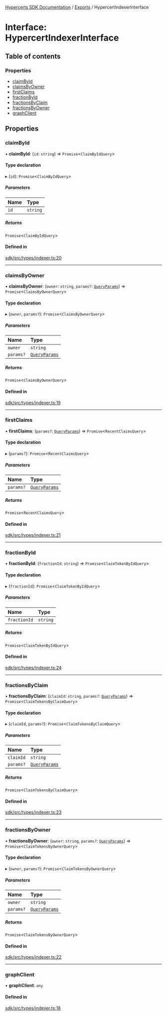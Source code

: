 [Hypercerts SDK Documentation](../README.md) / [Exports](../modules.md) / HypercertIndexerInterface

# Interface: HypercertIndexerInterface

## Table of contents

### Properties

- [claimById](HypercertIndexerInterface.md#claimbyid)
- [claimsByOwner](HypercertIndexerInterface.md#claimsbyowner)
- [firstClaims](HypercertIndexerInterface.md#firstclaims)
- [fractionById](HypercertIndexerInterface.md#fractionbyid)
- [fractionsByClaim](HypercertIndexerInterface.md#fractionsbyclaim)
- [fractionsByOwner](HypercertIndexerInterface.md#fractionsbyowner)
- [graphClient](HypercertIndexerInterface.md#graphclient)

## Properties

### claimById

• **claimById**: (`id`: `string`) => `Promise`<`ClaimByIdQuery`\>

#### Type declaration

▸ (`id`): `Promise`<`ClaimByIdQuery`\>

##### Parameters

| Name | Type     |
| :--- | :------- |
| `id` | `string` |

##### Returns

`Promise`<`ClaimByIdQuery`\>

#### Defined in

[sdk/src/types/indexer.ts:20](https://github.com/Network-Goods/hypercerts/blob/e1b6279/sdk/src/types/indexer.ts#L20)

---

### claimsByOwner

• **claimsByOwner**: (`owner`: `string`, `params?`: [`QueryParams`](../modules.md#queryparams)) => `Promise`<`ClaimsByOwnerQuery`\>

#### Type declaration

▸ (`owner`, `params?`): `Promise`<`ClaimsByOwnerQuery`\>

##### Parameters

| Name      | Type                                       |
| :-------- | :----------------------------------------- |
| `owner`   | `string`                                   |
| `params?` | [`QueryParams`](../modules.md#queryparams) |

##### Returns

`Promise`<`ClaimsByOwnerQuery`\>

#### Defined in

[sdk/src/types/indexer.ts:19](https://github.com/Network-Goods/hypercerts/blob/e1b6279/sdk/src/types/indexer.ts#L19)

---

### firstClaims

• **firstClaims**: (`params?`: [`QueryParams`](../modules.md#queryparams)) => `Promise`<`RecentClaimsQuery`\>

#### Type declaration

▸ (`params?`): `Promise`<`RecentClaimsQuery`\>

##### Parameters

| Name      | Type                                       |
| :-------- | :----------------------------------------- |
| `params?` | [`QueryParams`](../modules.md#queryparams) |

##### Returns

`Promise`<`RecentClaimsQuery`\>

#### Defined in

[sdk/src/types/indexer.ts:21](https://github.com/Network-Goods/hypercerts/blob/e1b6279/sdk/src/types/indexer.ts#L21)

---

### fractionById

• **fractionById**: (`fractionId`: `string`) => `Promise`<`ClaimTokenByIdQuery`\>

#### Type declaration

▸ (`fractionId`): `Promise`<`ClaimTokenByIdQuery`\>

##### Parameters

| Name         | Type     |
| :----------- | :------- |
| `fractionId` | `string` |

##### Returns

`Promise`<`ClaimTokenByIdQuery`\>

#### Defined in

[sdk/src/types/indexer.ts:24](https://github.com/Network-Goods/hypercerts/blob/e1b6279/sdk/src/types/indexer.ts#L24)

---

### fractionsByClaim

• **fractionsByClaim**: (`claimId`: `string`, `params?`: [`QueryParams`](../modules.md#queryparams)) => `Promise`<`ClaimTokensByClaimQuery`\>

#### Type declaration

▸ (`claimId`, `params?`): `Promise`<`ClaimTokensByClaimQuery`\>

##### Parameters

| Name      | Type                                       |
| :-------- | :----------------------------------------- |
| `claimId` | `string`                                   |
| `params?` | [`QueryParams`](../modules.md#queryparams) |

##### Returns

`Promise`<`ClaimTokensByClaimQuery`\>

#### Defined in

[sdk/src/types/indexer.ts:23](https://github.com/Network-Goods/hypercerts/blob/e1b6279/sdk/src/types/indexer.ts#L23)

---

### fractionsByOwner

• **fractionsByOwner**: (`owner`: `string`, `params?`: [`QueryParams`](../modules.md#queryparams)) => `Promise`<`ClaimTokensByOwnerQuery`\>

#### Type declaration

▸ (`owner`, `params?`): `Promise`<`ClaimTokensByOwnerQuery`\>

##### Parameters

| Name      | Type                                       |
| :-------- | :----------------------------------------- |
| `owner`   | `string`                                   |
| `params?` | [`QueryParams`](../modules.md#queryparams) |

##### Returns

`Promise`<`ClaimTokensByOwnerQuery`\>

#### Defined in

[sdk/src/types/indexer.ts:22](https://github.com/Network-Goods/hypercerts/blob/e1b6279/sdk/src/types/indexer.ts#L22)

---

### graphClient

• **graphClient**: `any`

#### Defined in

[sdk/src/types/indexer.ts:18](https://github.com/Network-Goods/hypercerts/blob/e1b6279/sdk/src/types/indexer.ts#L18)
